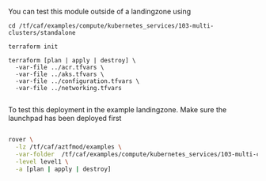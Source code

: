 You can test this module outside of a landingzone using

```
cd /tf/caf/examples/compute/kubernetes_services/103-multi-clusters/standalone

terraform init

terraform [plan | apply | destroy] \
  -var-file ../acr.tfvars \
  -var-file ../aks.tfvars \
  -var-file ../configuration.tfvars \
  -var-file ../networking.tfvars


```

To test this deployment in the example landingzone. Make sure the launchpad has been deployed first

```bash

rover \
  -lz /tf/caf/aztfmod/examples \
  -var-folder  /tf/caf/examples/compute/kubernetes_services/103-multi-clusters/ \
  -level level1 \
  -a [plan | apply | destroy]

```